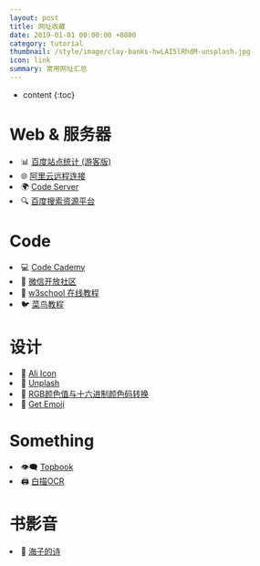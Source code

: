 ```yaml
---
layout: post
title: 网址收藏
date: 2019-01-01 00:00:00 +0800
category: tutorial
thumbnail: /style/image/clay-banks-hwLAI5lRhdM-unsplash.jpg
icon: link
summary: 常用网址汇总
---
```



* content
{:toc}


# Web & 服务器

<li>📊 <a href=
"https://tongji.baidu.com/web/10000229477/overview/index?siteId=15260124" target="_blank">百度站点统计 (游客版)</a></li>

<li>🌐 <a href="https://ecs-workbench.aliyun.com/" target="_blank">阿里云远程连接</a></li>

<li>🌍 <a href="http://47.92.138.251:8091/" target="_blank">Code Server</a></li>

<li>🔍 <a href=
"https://ziyuan.baidu.com/pressure/index?site=http://www.qiening.top/" target="_blank">百度搜索资源平台</a></li>

# Code

<li>💻 <a href="https://www.codecademy.com/" target="_blank">Code Cademy</a></li>

<li>💬 <a href="https://developers.weixin.qq.com/" target="_blank">微信开放社区</a></li>

<li>📰 <a href="https://www.w3school.com.cn/" target="_blank">w3school 在线教程</a></li>

<li>🐦 <a href="https://www.runoob.com/" target="_blank">菜鸟教程</a></li>

# 设计

<li>🎅 <a href="https://www.iconfont.cn/" target="_blank">Ali Icon</a></li>

<li>🌌 <a href="https://unsplash.com/" target="_blank">Unplash</a></li>

<li>🎨 <a href="https://www.sioe.cn/yingyong/yanse-rgb-16/" target="_blank">RGB颜色值与十六进制颜色码转换</a></li>

<li>🤣 <a href="https://emoji.svend.cc/" target="_blank">Get Emoji</a></li>

# Something

<li>👁‍🗨 <a href="https://topbook.cc/" target="_blank">Topbook</a></li>

<li>🖨 <a href="https://web.baimiaoapp.com/" target="_blank">白描OCR</a></li>

# 书影音

<li>🌊 <a href="https://haizi.huhaitai.com/" target="_blank">海子的诗</a></li>